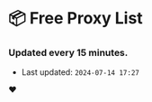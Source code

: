# :package: Free Proxy List
### Updated every 15 minutes.

- Last updated: `2024-07-14 17:27`

:heart:
